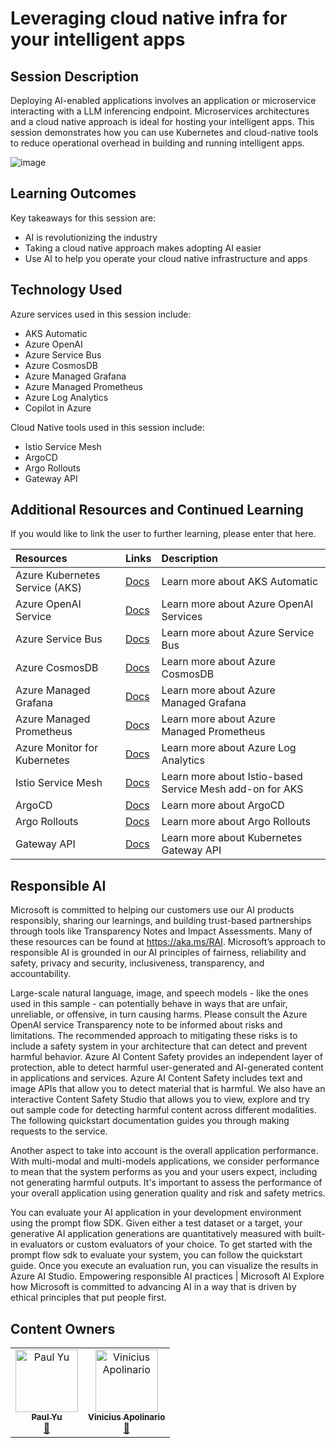 # Leveraging cloud native infra for your intelligent apps

## Session Description

Deploying AI-enabled applications involves an application or microservice interacting with a LLM inferencing endpoint. Microservices architectures and a cloud native approach is ideal for hosting your intelligent apps. This session demonstrates how you can use Kubernetes and cloud-native tools to reduce operational overhead in building and running intelligent apps.

![image](https://github.com/user-attachments/assets/78a9c7ef-e16b-4b29-a61a-9514776339b7)


## Learning Outcomes

Key takeaways for this session are:

- AI is revolutionizing the industry
- Taking a cloud native approach makes adopting AI easier
- Use AI to help you operate your cloud native infrastructure and apps

## Technology Used

Azure services used in this session include:

- AKS Automatic
- Azure OpenAI
- Azure Service Bus
- Azure CosmosDB
- Azure Managed Grafana
- Azure Managed Prometheus
- Azure Log Analytics
- Copilot in Azure

Cloud Native tools used in this session include:

- Istio Service Mesh
- ArgoCD
- Argo Rollouts
- Gateway API

## Additional Resources and Continued Learning

If you would like to link the user to further learning, please enter that here.

| Resources          | Links                             | Description        |
|:-------------------|:----------------------------------|:-------------------|
| Azure Kubernetes Service (AKS)  | [Docs](https://aka.ms/aks/automatic) | Learn more about AKS Automatic |
| Azure OpenAI Service  | [Docs](https://learn.microsoft.com/azure/ai-services/openai/) | Learn more about Azure OpenAI Services |
| Azure Service Bus  | [Docs](https://learn.microsoft.com/azure/service-bus/) | Learn more about Azure Service Bus |
| Azure CosmosDB  | [Docs](https://learn.microsoft.com/azure/cosmos-db/) | Learn more about Azure CosmosDB |
| Azure Managed Grafana  | [Docs](https://learn.microsoft.com/azure/managed-grafana/) | Learn more about Azure Managed Grafana |
| Azure Managed Prometheus  | [Docs](https://learn.microsoft.com/azure/azure-monitor/essentials/prometheus-metrics-overview) | Learn more about Azure Managed Prometheus |
| Azure Monitor for Kubernetes | [Docs](https://learn.microsoft.com/azure/azure-monitor/containers/container-insights-overview) | Learn more about Azure Log Analytics |
| Istio Service Mesh | [Docs](https://learn.microsoft.com/en-us/azure/aks/istio-about) | Learn more about Istio-based Service Mesh add-on for AKS |
| ArgoCD | [Docs](https://argoproj.github.io/cd/) | Learn more about ArgoCD |
| Argo Rollouts | [Docs](https://argoproj.github.io/rollouts/) | Learn more about Argo Rollouts |
| Gateway API | [Docs](https://gateway-api.sigs.k8s.io/) | Learn more about Kubernetes Gateway API |

## Responsible AI
Microsoft is committed to helping our customers use our AI products responsibly, sharing our learnings, and building trust-based partnerships through tools like Transparency Notes and Impact Assessments. Many of these resources can be found at https://aka.ms/RAI. Microsoft’s approach to responsible AI is grounded in our AI principles of fairness, reliability and safety, privacy and security, inclusiveness, transparency, and accountability.

Large-scale natural language, image, and speech models - like the ones used in this sample - can potentially behave in ways that are unfair, unreliable, or offensive, in turn causing harms. Please consult the Azure OpenAI service Transparency note to be informed about risks and limitations. The recommended approach to mitigating these risks is to include a safety system in your architecture that can detect and prevent harmful behavior. Azure AI Content Safety provides an independent layer of protection, able to detect harmful user-generated and AI-generated content in applications and services. Azure AI Content Safety includes text and image APIs that allow you to detect material that is harmful. We also have an interactive Content Safety Studio that allows you to view, explore and try out sample code for detecting harmful content across different modalities. The following quickstart documentation guides you through making requests to the service.

Another aspect to take into account is the overall application performance. With multi-modal and multi-models applications, we consider performance to mean that the system performs as you and your users expect, including not generating harmful outputs. It's important to assess the performance of your overall application using generation quality and risk and safety metrics.

You can evaluate your AI application in your development environment using the prompt flow SDK. Given either a test dataset or a target, your generative AI application generations are quantitatively measured with built-in evaluators or custom evaluators of your choice. To get started with the prompt flow sdk to evaluate your system, you can follow the quickstart guide. Once you execute an evaluation run, you can visualize the results in Azure AI Studio. Empowering responsible AI practices | Microsoft AI Explore how Microsoft is committed to advancing AI in a way that is driven by ethical principles that put people first.
## Content Owners
<!-- ALL-CONTRIBUTORS-LIST:START - Do not remove or modify this section -->

<table>
<tr>
    <td align="center"><a href="http://learnanalytics.microsoft.com">
        <img src="https://github.com/pauldotyu.png" width="100px;" alt="Paul Yu
"/><br />
        <sub><b>Paul Yu
</b></sub></a><br />
            <a href="https://github.com/pauldotyu" title="talk">📢</a> 
    </td>
        <td align="center"><a href="http://learnanalytics.microsoft.com">
        <img src="https://github.com/vrapolinario.png" width="100px;" alt="Vinicius Apolinario
"/><br />
        <sub><b>Vinicius Apolinario
</b></sub></a><br />
            <a href="https://github.com/vrapolinario" title="talk">📢</a> 
    </td>
</tr>

</table>

<!-- ALL-CONTRIBUTORS-LIST:END -->

